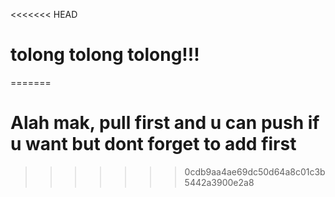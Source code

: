 <<<<<<< HEAD
# tolong tolong tolong!!!
=======
# Alah mak, pull first and u can push if u want but dont forget to add first
>>>>>>> 0cdb9aa4ae69dc50d64a8c01c3b5442a3900e2a8
